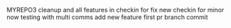 MYREPO3
cleanup and all features in
checkin for fix
new checkin for minor
now testing with multi comms
add new feature
first pr branch commit
